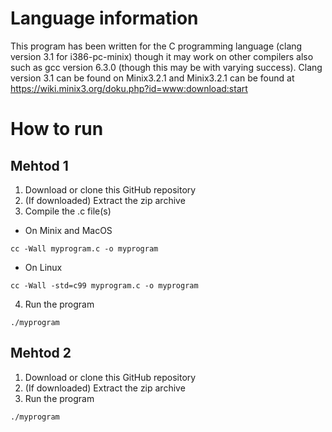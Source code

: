 # Language information 
This program has been written for the C programming language (clang version 3.1 for i386-pc-minix) though it may work on other compilers also such as gcc version 6.3.0 (though this may be with varying success). Clang version 3.1 can be found on Minix3.2.1 and Minix3.2.1 can be found at https://wiki.minix3.org/doku.php?id=www:download:start 
# How to run 
## Mehtod 1
1. Download or clone this GitHub repository 
2. (If downloaded) Extract the zip archive
3. Compile the .c file(s)
- On Minix and MacOS
```
cc -Wall myprogram.c -o myprogram
```
- On Linux
```
cc -Wall -std=c99 myprogram.c -o myprogram
```
4. Run the program 
```
./myprogram
```
## Mehtod 2
1. Download or clone this GitHub repository 
2. (If downloaded) Extract the zip archive
3. Run the program 
```
./myprogram
```

